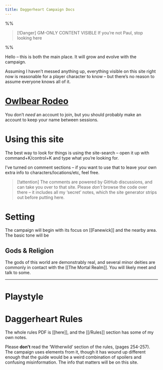 ```yaml
---
title: Daggerheart Campaign Docs
---
```

%%
> [!Danger] GM-ONLY CONTENT VISIBLE
> If you’re not Paul, stop looking here

%%

Hello – this is both the main place. It will grow and evolve with the campaign. 

Assuming I haven’t messed anything up, everything visible on this site right now is reasonable for a player character to know – but there’s no reason to assume everyone knows all of it.

# [Owlbear Rodeo](https://www.owlbear.rodeo/room/FQgvZ2o7kSdb/TheBonedCalm)
You don’t *need* an account to join, but you should probably make an account to keep your name between sessions.

# Using this site
The best way to look for things is using the site-search – open it up with command+K/control+K and type what you’re looking for.

I’ve turned on comment sections – if you want to use that to leave your own extra info to characters/locations/etc, feel free.

> [!attention]
> The comments are powered by GitHub discussions, and can take you over to that site. Please *don’t* browse the code over there – it includes all my ‘secret’ notes, which the site generator strips out before putting here.
# Setting
The campaign will begin with its focus on [[Fanewick]] and the nearby area.
The basic tone will be

## Gods & Religion
The gods of this world are demonstrably real, and several minor deities are commonly in contact with the [[The Mortal Realm]]. You will likely meet and talk to some.

***

# Playstyle

# Daggerheart Rules
The whole rules PDF is [[here]], and the [[/Rules]] section has some of my own notes.

Please **don’t** read the ‘Witherwild’ section of the rules, (pages 254-257). The campaign uses elements from it, though it has wound up different enough that the guide would be a weird combination of spoilers and confusing misinformation. The info that matters will be on this site.

